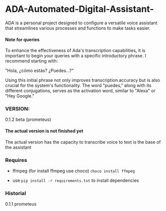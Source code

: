 # ADA-Automated-Digital-Assistant-
ADA is a personal project designed to configure a versatile voice assistant that streamlines various processes and functions to make tasks easier.

#### Note for queries
To enhance the effectiveness of Ada's transcription capabilities, it is important to begin your queries with a specific introductory phrase. I recommend starting with:

"Hola, ¿cómo estás? ¿Puedes...?"

Using this initial phrase not only improves transcription accuracy but is also crucial
for the system's functionality. The word "puedes," along with its different conjugations, 
serves as the activation word, similar to "Alexa" or "Hey Google."


### VERSION:
0.1.2 beta (prometeus)

#### The actual version is not finished yet
The actual version has the capacity to transcribe voice to text is the base of the assistant


### Requires
- ffmpeg (for install ffmpeg use choco)
`choco install ffmpeg`

- use `pip install -r requirements.txt` to install dependencies

### Historial
0.1.1 prometeus